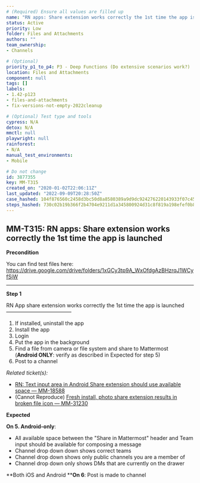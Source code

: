 ```yaml
---
# (Required) Ensure all values are filled up
name: "RN apps: Share extension works correctly the 1st time the app is launched"
status: Active
priority: Low
folder: Files and Attachments
authors: ""
team_ownership: 
- Channels

# (Optional)
priority_p1_to_p4: P3 - Deep Functions (Do extensive scenarios work?)
location: Files and Attachments
component: null
tags: []
labels: 
- 1.42-p123
- files-and-attachments
- fix-versions-not-empty-2022cleanup

# (Optional) Test type and tools
cypress: N/A
detox: N/A
mmctl: null
playwright: null
rainforest: 
- N/A
manual_test_environments: 
- Mobile

# Do not change
id: 3877355
key: MM-T315
created_on: "2020-01-02T22:06:11Z"
last_updated: "2022-09-09T20:28:50Z"
case_hashed: 104f876560c2458d3bc50d8a8580389a9d9dc924276220143933f07c4526722dfd47ca2a84de1ecd4af43dc629337f3c
steps_hashed: 730c02b19b366f2b4704e9211d1a345800924d31c8f819a198efef0b81c49c71bde2feb255f853ec98a8f6ea38619a0a
---
```


<!-- (Auto-generated) Based on frontmatter's "key" and "name" -->

## MM-T315: RN apps: Share extension works correctly the 1st time the app is launched

**Precondition**

You can find test files here: <https://drive.google.com/drive/folders/1xGCy3tp9A_WxOfdgAzBHzrqJ1WCyfSjW>

---

**Step 1**

RN App share extension works correctly the 1st time the app is launched\
–––––––––––––––––––––––––

1. If installed, uninstall the app
2. Install the app
3. Login
4. Put the app in the background
5. Find a file from camera or file system and share to Mattermost
   \
   (**Android ONLY**: verify as described in Expected for step 5)
6. Post to a channel

_Related ticket(s):_

- [RN: Text input area in Android Share extension should use available space — MM-18588](https://mattermost.atlassian.net/browse/MM-18588)
- (Cannot Reproduce) [Fresh install, photo share extension results in broken file icon — MM-31230](https://mattermost.atlassian.net/browse/MM-31230)

**Expected**

**On 5. Android-only**:

- All available space between the "Share in Mattermost" header and Team input should be available for composing a message
- Channel drop down down shows correct teams
- Channel drop down shows only public channels you are a member of
- Channel drop down only shows DMs that are currently on the drawer

\*\*Both iOS and Android \*\***On 6**: Post is made to channel
